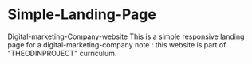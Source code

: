 # Simple-Landing-Page 
Digital-marketing-Company-website
This is a simple responsive landing page for a digital-marketing-company 
note : this website is part of "THEODINPROJECT" curriculum.
